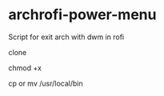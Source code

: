 # archrofi-power-menu
Script for exit arch with dwm in rofi 

clone

chmod +x

cp or mv /usr/local/bin
